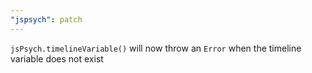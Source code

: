 ```yaml
---
"jspsych": patch
---
```


`jsPsych.timelineVariable()` will now throw an `Error` when the timeline variable does not exist
